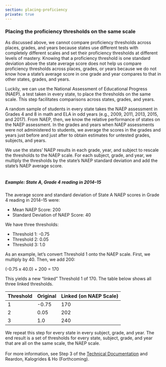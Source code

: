 ```yaml
---
section: placing-proficiency
private: true
---
```

<h3>Placing the proficiency thresholds on the same scale</h3>

As discussed above, we cannot compare proficiency thresholds across places, grades, and years because states use different tests with completely different scales and set their proficiency thresholds at different levels of mastery. Knowing that a proficiency threshold is one standard deviation above the state average score does not help us compare proficiency thresholds across places, grades, or years because we do not know how a state’s average score in one grade and year compares to that in other states, grades, and years.

Luckily, we can use the National Assessment of Educational Progress (NAEP), a test taken in every state, to place the thresholds on the same scale. This step facilitates comparisons across states, grades, and years.

A random sample of students in every state takes the NAEP assessment in Grades 4 and 8 in math and ELA in odd years (e.g., 2009, 2011, 2013, 2015, and 2017). From NAEP, then, we know the relative performance of states on the NAEP assessment. In the grades and years when NAEP assessments were not administered to students, we average the scores in the grades and years just before and just after to obtain estimates for untested grades, subjects, and years. 

We use the states’ NAEP results in each grade, year, and subject to rescale the thresholds to the NAEP scale. For each subject, grade, and year, we multiply the thresholds by the state’s NAEP standard deviation and add the state’s NAEP average score.
<br><br>
<h5>Example: State A, Grade 4 reading in 2014–15</h5>

The average score and standard deviation of State A NAEP scores in Grade 4 reading in 2014–15 were:

- Mean NAEP Score: 200
- Standard Deviation of NAEP Score: 40

We have three thresholds:

- Threshold 1: -0.75
- Threshold 2: 0.05
- Threshold 3:  1.0

As an example, let’s convert Threshold 1 onto the NAEP scale. First, we multiply by 40. Then, we add 200:

(-0.75 x 40.0) + 200 = 170

This yields a new “linked” Threshold 1 of 170. The table below shows all three linked thresholds.

<table class="seda-table table table-responsive">
<thead>
<tr>
<th style="border-left-width: 2px;">Threshold</th>
<th style="border-left-width: 2px;">Original</th>
<th style="border-left-width: 2px;">Linked (on NAEP Scale)</th>
</tr>
</thead>

<tbody>
<tr>
<td style="border-left-width: 2px;">1</td>
<td>-0.75</td>
<td>170</td>
</tr>

<tr>
<td style="border-left-width: 2px;">2</td>
<td>0.05</td>
<td>202</td>
</tr>

<tr>
<td style="border-left-width: 2px;">3</td>
<td>1.0</td>
<td>240</td>
</tr>
</tbody>
</table>

We repeat this step for every state in every subject, grade, and year. The end result is a set of thresholds for every state, subject, grade, and year that are all on the same scale, the NAEP scale. 
<br><br>
For more information, see Step 3 of the <a href="/papers/SEDA_documentation_v30_DRAFT09212019.pdf" target="_blank">Technical Documentation</a> and Reardon, Kalogrides & Ho (Forthcoming)</span>.


